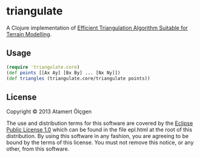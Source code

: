 # triangulate

A Clojure implementation of [Efficient Triangulation Algorithm Suitable for Terrain Modelling][1].


## Usage

```clojure
(require 'triangulate.core)
(def points [[Ax Ay] [Bx By] ... [Nx Ny]])
(def triangles (triangulate.core/triangulate points))
```

## License

Copyright © 2013 Atamert Ölçgen

The use and distribution terms for this software are covered by the [Eclipse Public License 1.0](http://opensource.org/licenses/eclipse-1.0.php) which can be found in the file epl.html at the root of this distribution. By using this software in any fashion, you are agreeing to be bound by the terms of this license. You must not remove this notice, or any other, from this software.


[1]: http://paulbourke.net/papers/triangulate/
